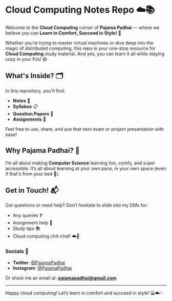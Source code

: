 # Cloud Computing Notes Repo ☁️📚

Welcome to the **Cloud Computing** corner of **Pajama Padhai** — where we believe you can **Learn in Comfort, Succeed in Style!** 🌟

Whether you’re trying to master virtual machines or dive deep into the magic of distributed computing, this repo is your one-stop resource for **Cloud Computing** study material. And yes, you can learn it all while staying cozy in your PJs! 😄

## What's Inside? 🗂️

In this repository, you'll find:

- **Notes** 📝
- **Syllabus** 📋
- **Question Papers** 🧾
- **Assignments** 📂

Feel free to use, share, and ace that next exam or project presentation with ease!

## Why Pajama Padhai? 🤔

I’m all about making **Computer Science** learning fun, comfy, and super accessible. It’s all about learning at your own pace, in your own space (even if that's from your bed 🛌).

## Get in Touch! 📬

Got questions or need help? Don’t hesitate to slide into my DMs for:

- Any queries ❓
- Assignment help 🤝
- Study tips 📚
- Cloud computing chit-chat! ☁️💬

### Socials 📱

- **Twitter**: [@PajamaPadhai](https://twitter.com/PajamaPadhai)
- **Instagram**: [@PajamaPadhai](https://instagram.com/PajamaPadhai)

Or shoot me an email at: **pajamapadhai@gmail.com**

---

Happy cloud computing! Let’s learn in comfort and succeed in style! 💻☁️✨
